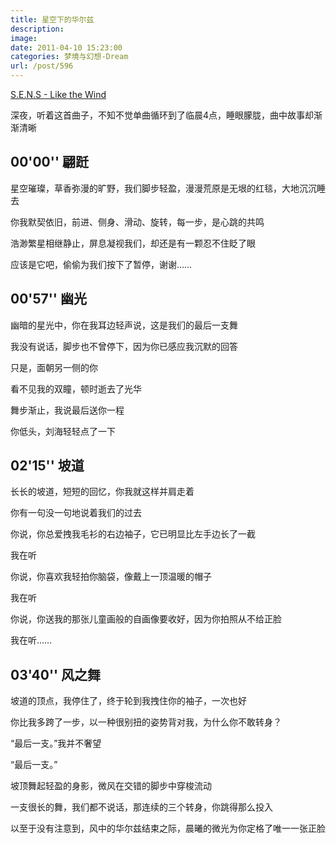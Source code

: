 ```yaml
---
title: 星空下的华尔兹
description: 
image: 
date: 2011-04-10 15:23:00
categories: 梦境与幻想-Dream
url: /post/596
---
```


<p><a href="http://www.xiami.com/song/3566270" target="_blank">S.E.N.S - Like the Wind</a></p>

<script type="text/javascript" src="http://www.xiami.com/widget/player-single?uid=269124&sid=3566270&mode=js"></script>

深夜，听着这首曲子，不知不觉单曲循环到了临晨4点，睡眼朦胧，曲中故事却渐渐清晰

## 00'00'' 翩跹

星空璀璨，草香弥漫的旷野，我们脚步轻盈，漫漫荒原是无垠的红毯，大地沉沉睡去

你我默契依旧，前进、侧身、滑动、旋转，每一步，是心跳的共鸣

浩渺繁星相继静止，屏息凝视我们，却还是有一颗忍不住眨了眼

应该是它吧，偷偷为我们按下了暂停，谢谢……

## 00'57'' 幽光

幽暗的星光中，你在我耳边轻声说，这是我们的最后一支舞

我没有说话，脚步也不曾停下，因为你已感应我沉默的回答

只是，面朝另一侧的你

看不见我的双瞳，顿时逝去了光华

舞步渐止，我说最后送你一程

你低头，刘海轻轻点了一下

## 02'15'' 坡道

长长的坡道，短短的回忆，你我就这样并肩走着

你有一句没一句地说着我们的过去

你说，你总爱拽我毛衫的右边袖子，它已明显比左手边长了一截

我在听

你说，你喜欢我轻拍你脑袋，像戴上一顶温暖的帽子

我在听

你说，你送我的那张儿童画般的自画像要收好，因为你拍照从不给正脸

我在听……

## 03'40'' 风之舞

坡道的顶点，我停住了，终于轮到我拽住你的袖子，一次也好

你比我多跨了一步，以一种很别扭的姿势背对我，为什么你不敢转身？

“最后一支。”我并不奢望

“最后一支。”

坡顶舞起轻盈的身影，微风在交错的脚步中穿梭流动

一支很长的舞，我们都不说话，那连续的三个转身，你跳得那么投入

以至于没有注意到，风中的华尔兹结束之际，晨曦的微光为你定格了唯一一张正脸